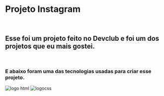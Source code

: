 <h1>Projeto Instagram</h1>
<br>
<h2>Esse foi um projeto feito no Devclub e foi um dos projetos que eu mais gostei.</h2>
<br>
<h3>E abaixo foram uma das tecnologias usadas para criar esse projeto.</h3>

 <img src="https://img.shields.io/badge/HTML5-E34F26?style=for-the-badge&logo=html5&logoColor=white" alt="logo html"/>
 <img src="https://img.shields.io/badge/CSS3-1572B6?style=for-the-badge&logo=css3&logoColor=white" alt="logocss"/>
